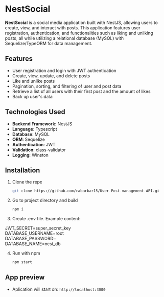 # NestSocial

**NestSocial** is a social media application built with NestJS, allowing users to create, view, and interact with posts. This application features user registration, authentication, and functionalities such as liking and unliking posts, all while utilizing a relational database (MySQL) with Sequelize/TypeORM for data management.

## Features

- User registration and login with JWT authentication
- Create, view, update, and delete posts
- Like and unlike posts
- Pagination, sorting, and filtering of user and post data
- Retrieve a list of all users with their first post and the amount of likes
- Back up user's data

## Technologies Used

- **Backend Framework**: NestJS
- **Language**: Typescript
- **Database**: MySQL
- **ORM**: Sequelize
- **Authentication**: JWT
- **Validation**: class-validator
- **Logging**: Winston

## Installation    

1. Clone the repo
   
   ```sh
   git clone https://github.com/rabarbar15/User-Post-management-API.git
   ```   
2. Go to project directory and build  
     
   ```sh
   npm i
   ```
3. Create .env file. Example content:   

JWT_SECRET=super_secret_key    
DATABASE_USERNAME=root     
DATABASE_PASSWORD=    
DATABASE_NAME=nest_db     

4. Run with npm
     
   ```sh
   npm start
   ```
## App preview   

* Aplication will start on: `http://localhost:3000`
